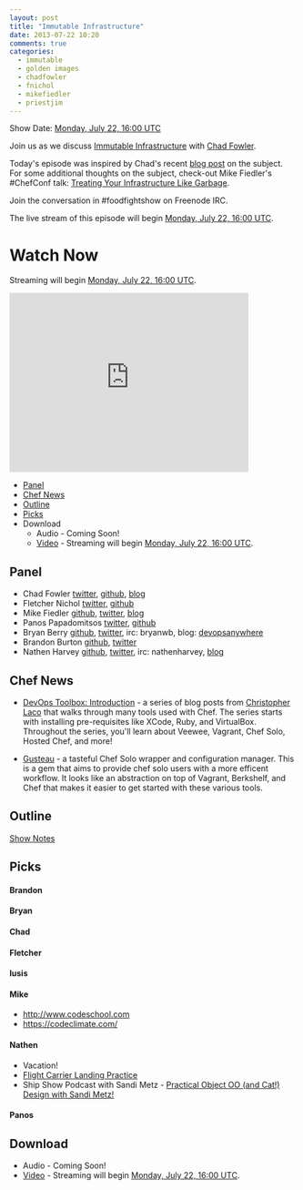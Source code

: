 ```yaml
---
layout: post
title: "Immutable Infrastructure"
date: 2013-07-22 10:20
comments: true
categories: 
  - immutable
  - golden images
  - chadfowler
  - fnichol
  - mikefiedler
  - priestjim
---
```

Show Date:  [Monday, July 22, 16:00 UTC](http://www.timeanddate.com/worldclock/fixedtime.html?msg=Food+Fight+Show+-+Immutable+Infrastructure&iso=20130722T12&p1=1928&ah=1)

Join us as we discuss [Immutable Infrastructure](http://chadfowler.com/blog/2013/06/23/immutable-deployments/) with [Chad Fowler](https://twitter.com/chadfowler).

Today's episode was inspired by Chad's recent [blog post](http://chadfowler.com/blog/2013/06/23/immutable-deployments/) on the subject.  For some additional thoughts on the subject, check-out Mike Fiedler's #ChefConf talk:  [Treating Your Infrastructure Like Garbage](http://www.opscode.com/blog/chefconf-talks/treating-your-infrastructure-like-garbage-mike-fiedler/).

Join the conversation in #foodfightshow on Freenode IRC.  

The live stream of this episode will begin [Monday, July 22, 16:00 UTC](http://www.timeanddate.com/worldclock/fixedtime.html?msg=Food+Fight+Show+-+Immutable+Infrastructure&iso=20130722T12&p1=1928&ah=1).

# Watch Now

Streaming will begin [Monday, July 22, 16:00 UTC](http://www.timeanddate.com/worldclock/fixedtime.html?msg=Food+Fight+Show+-+Immutable+Infrastructure&iso=20130722T12&p1=1928&ah=1).

<iframe width="420" height="315" src="http://www.youtube.com/embed/G92dPaluEwo" frameborder="0" allowfullscreen></iframe>

* [Panel](http://foodfightshow.org/2013/07/immutable-infrastructure.html#panel)
* [Chef News](http://foodfightshow.org/2013/07/immutable-infrastructure.html#news)
* [Outline](http://foodfightshow.org/2013/07/immutable-infrastructure.html#outline)
* [Picks](http://foodfightshow.org/2013/07/immutable-infrastructure.html#picks)
* Download
  * Audio - Coming Soon!
  * [Video](http://youtu.be/G92dPaluEwo) - Streaming will begin [Monday, July 22, 16:00 UTC](http://www.timeanddate.com/worldclock/fixedtime.html?msg=Food+Fight+Show+-+Immutable+Infrastructure&iso=20130722T12&p1=1928&ah=1).

Panel<a name="panel"></a>
------
* Chad Fowler [twitter](https://twitter.com/chadfowler), [github](https://github.com/chad), [blog](http://chadfowler.com/)
* Fletcher Nichol [twitter](http://twitter.com/fnichol), [github](https://github.com/fnichol)
* Mike Fiedler [github](http://github.com/miketheman), [twitter](http://twitter.com/mikefiedler), [blog](http://www.miketheman.net)
* Panos Papadomitsos [twitter](http://twitter.com/priestjim), [github](https://github.com/priestjim)
* Bryan Berry [github](http://github.com/bryanwb), [twitter](http://twitter.com/bryanwb), irc: bryanwb, blog: [devopsanywhere](http://devopsanywhere.blogspot.com)
* Brandon Burton [github](http://github.com/solarce), [twitter](https://twitter.com/solarce)
* Nathen Harvey [github](http://github.com/nathenharvey), [twitter](http://twitter.com/nathenharvey), irc: nathenharvey, [blog](http://nathenharvey.com)

<!-- more -->

Chef News<a name="news"></a>
---------

* [DevOps Toolbox: Introduction](http://chrislaco.com/devops-toolbox/introduction/) - a series of blog posts from [Christopher Laco](https://twitter.com/claco) that walks through many tools used with Chef.  The series starts with installing pre-requisites like XCode, Ruby, and VirtualBox.  Throughout the series, you'll learn about Veewee, Vagrant, Chef Solo, Hosted Chef, and more!

* [Gusteau](http://gusteau.gs/) - a tasteful Chef Solo wrapper and configuration manager.  This is a gem that aims to provide chef solo users with a more efficent workflow.  It looks like an abstraction on top of Vagrant, Berkshelf, and Chef that makes it easier to get started with these various tools.


Outline<a name="outline"></a>
-------

[Show Notes](https://github.com/foodfight/showz/blob/master/scripts/episode-58-immutable-infrastructure.md)
 
Picks<a name="picks"></a>
-----
#### Brandon

#### Bryan

#### Chad

#### Fletcher

#### lusis

#### Mike

- http://www.codeschool.com
- https://codeclimate.com/

#### Nathen

- Vacation!
- [Flight Carrier Landing Practice](http://www.youtube.com/watch?v=aeEFMvPPx2U)
- Ship Show Podcast with Sandi Metz - [Practical Object OO (and Cat!) Design with Sandi Metz!](http://theshipshow.com/2013/07/practical-object-oo-and-cat-design-with-sandi-metz/)

#### Panos

Download
--------
* Audio - Coming Soon!
* [Video](http://youtu.be/G92dPaluEwo) - Streaming will begin [Monday, July 22, 16:00 UTC](http://www.timeanddate.com/worldclock/fixedtime.html?msg=Food+Fight+Show+-+Immutable+Infrastructure&iso=20130722T12&p1=1928&ah=1).
